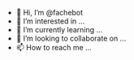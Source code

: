 - 👋 Hi, I’m @fachebot
- 👀 I’m interested in ...
- 🌱 I’m currently learning ...
- 💞️ I’m looking to collaborate on ...
- 📫 How to reach me ...

<!---
fachebot/fachebot is a ✨ special ✨ repository because its `README.md` (this file) appears on your GitHub profile.
You can click the Preview link to take a look at your changes.
--->
